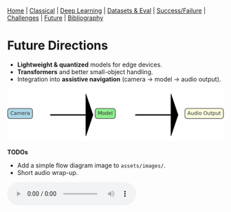 [Home](index.md) | [Classical](classical.md) | [Deep Learning](deep-learning.md) | [Datasets & Eval](datasets.md) | [Success/Failure](successes-failures.md) | [Challenges](challenges.md) | [Future](future.md) | [Bibliography](bibliography.md)


# Future Directions

- **Lightweight & quantized** models for edge devices.
- **Transformers** and better small-object handling.
- Integration into **assistive navigation** (camera → model → audio output).

![Future Flow](assets/images/future-flow.png)  


**TODOs**
- Add a simple flow diagram image to `assets/images/`.
- Short audio wrap-up.

<audio controls src="assets/audio/future.mp3">Your browser does not support audio.</audio>
